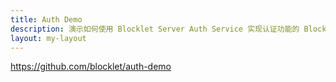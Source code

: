 ```yaml
---
title: Auth Demo
description: 演示如何使用 Blocklet Server Auth Service 实现认证功能的 Blocklet
layout: my-layout
---
```


<SampleInfo sampleName="auth-demo" />

https://github.com/blocklet/auth-demo
